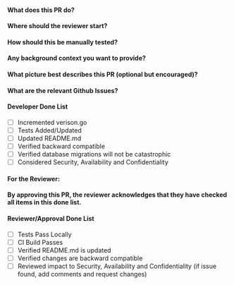 #### What does this PR do?

#### Where should the reviewer start?

#### How should this be manually tested?

#### Any background context you want to provide?

#### What picture best describes this PR (optional but encouraged)?

#### What are the relevant Github Issues?

#### Developer Done List

- [ ] Incremented verison.go
- [ ] Tests Added/Updated
- [ ] Updated README.md
- [ ] Verified backward compatible
- [ ] Verified database migrations will not be catastrophic
- [ ] Considered Security, Availability and Confidentiality

#### For the Reviewer:

#### By approving this PR, the reviewer acknowledges that they have checked all items in this done list.

#### Reviewer/Approval Done List

- [ ] Tests Pass Locally
- [ ] CI Build Passes
- [ ] Verified README.md is updated
- [ ] Verified changes are backward compatible
- [ ] Reviewed impact to Security, Availability and Confidentiality (if issue found, add comments and request changes)